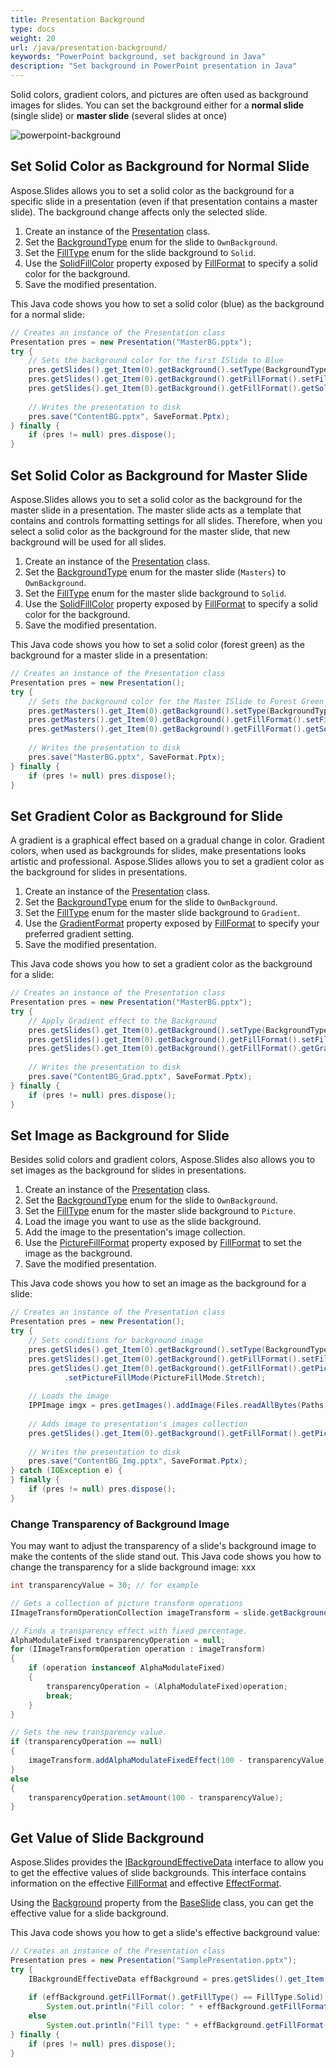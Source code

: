 ```yaml
---
title: Presentation Background
type: docs
weight: 20
url: /java/presentation-background/
keywords: "PowerPoint background, set background in Java"
description: "Set background in PowerPoint presentation in Java"
---
```


Solid colors, gradient colors, and pictures are often used as background images for slides. You can set the background either for a **normal slide** (single slide) or **master slide** (several slides at once)

<img src="powerpoint-background.png" alt="powerpoint-background"  />

## **Set Solid Color as Background for Normal Slide**

Aspose.Slides allows you to set a solid color as the background for a specific slide in a presentation (even if that presentation contains a master slide). The background change affects only the selected slide.

1. Create an instance of the [Presentation](https://reference.aspose.com/slides/java/com.aspose.slides/Presentation) class.
2. Set the [BackgroundType](https://reference.aspose.com/slides/java/com.aspose.slides/backgroundtype/) enum for the slide to `OwnBackground`.
3. Set the [FillType](https://reference.aspose.com/slides/java/com.aspose.slides/filltype/) enum for the slide background to `Solid`.
4. Use the [SolidFillColor](https://reference.aspose.com/slides/java/com.aspose.slides/fillformat/#getSolidFillColor--) property exposed by [FillFormat](https://reference.aspose.com/slides/java/com.aspose.slides/fillformat/) to specify a solid color for the background.
5. Save the modified presentation.

This Java code shows you how to set a solid color (blue) as the background for a normal slide: 

```java
// Creates an instance of the Presentation class
Presentation pres = new Presentation("MasterBG.pptx");
try {
    // Sets the background color for the first ISlide to Blue
    pres.getSlides().get_Item(0).getBackground().setType(BackgroundType.OwnBackground);
    pres.getSlides().get_Item(0).getBackground().getFillFormat().setFillType(FillType.Solid);
    pres.getSlides().get_Item(0).getBackground().getFillFormat().getSolidFillColor().setColor(Color.BLUE);
    
    // Writes the presentation to disk
    pres.save("ContentBG.pptx", SaveFormat.Pptx);
} finally {
    if (pres != null) pres.dispose();
}
```

## **Set Solid Color as Background for Master Slide**

Aspose.Slides allows you to set a solid color as the background for the master slide in a presentation. The master slide acts as a template that contains and controls formatting settings for all slides. Therefore, when you select a solid color as the background for the master slide, that new background will be used for all slides.

1. Create an instance of the [Presentation](https://reference.aspose.com/slides/java/com.aspose.slides/Presentation) class.
2. Set the  [BackgroundType](https://reference.aspose.com/slides/java/com.aspose.slides/backgroundtype/) enum for the master slide (`Masters`) to `OwnBackground`.
3. Set the [FillType](https://reference.aspose.com/slides/java/com.aspose.slides/filltype/) enum for the master slide background to `Solid`.
4. Use the [SolidFillColor](https://reference.aspose.com/slides/java/com.aspose.slides/fillformat/#getSolidFillColor--) property exposed by [FillFormat](https://reference.aspose.com/slides/java/com.aspose.slides/fillformat/) to specify a solid color for the background.
5. Save the modified presentation.

This Java code shows you how to set a solid color (forest green) as the background for a master slide in a presentation:

```java
// Creates an instance of the Presentation class
Presentation pres = new Presentation();
try {
    // Sets the background color for the Master ISlide to Forest Green
    pres.getMasters().get_Item(0).getBackground().setType(BackgroundType.OwnBackground);
    pres.getMasters().get_Item(0).getBackground().getFillFormat().setFillType(FillType.Solid);
    pres.getMasters().get_Item(0).getBackground().getFillFormat().getSolidFillColor().setColor(Color.GREEN);
    
    // Writes the presentation to disk
    pres.save("MasterBG.pptx", SaveFormat.Pptx);
} finally {
    if (pres != null) pres.dispose();
}
```

## **Set Gradient Color as Background for Slide**

A gradient is a graphical effect based on a gradual change in color. Gradient colors, when used as backgrounds for slides, make presentations looks artistic and professional. Aspose.Slides allows you to set a gradient color as the background for slides in presentations.

1. Create an instance of the [Presentation](https://reference.aspose.com/slides/java/com.aspose.slides/Presentation) class.
2. Set the [BackgroundType](https://reference.aspose.com/slides/java/com.aspose.slides/backgroundtype/) enum for the slide to `OwnBackground`.
3. Set the [FillType](https://reference.aspose.com/slides/java/com.aspose.slides/filltype/) enum for the master slide background to `Gradient`.
4. Use the [GradientFormat](https://reference.aspose.com/slides/java/com.aspose.slides/fillformat/#getGradientFormat--) property exposed by [FillFormat](https://reference.aspose.com/slides/java/com.aspose.slides/fillformat/) to specify your preferred gradient setting.
5. Save the modified presentation.

This Java code shows you how to set a gradient color as the background for a slide:

```java
// Creates an instance of the Presentation class
Presentation pres = new Presentation("MasterBG.pptx");
try {
    // Apply Gradient effect to the Background
    pres.getSlides().get_Item(0).getBackground().setType(BackgroundType.OwnBackground);
    pres.getSlides().get_Item(0).getBackground().getFillFormat().setFillType(FillType.Gradient);
    pres.getSlides().get_Item(0).getBackground().getFillFormat().getGradientFormat().setTileFlip(TileFlip.FlipBoth);
    
    // Writes the presentation to disk
    pres.save("ContentBG_Grad.pptx", SaveFormat.Pptx);
} finally {
    if (pres != null) pres.dispose();
}
```

## **Set Image as Background for Slide**

Besides solid colors and gradient colors, Aspose.Slides also allows you to set images as the background for slides in presentations.

1. Create an instance of the [Presentation](https://reference.aspose.com/slides/java/com.aspose.slides/Presentation) class.
2. Set the [BackgroundType](https://reference.aspose.com/slides/java/com.aspose.slides/backgroundtype/) enum for the slide to `OwnBackground`.
3. Set the  [FillType](https://reference.aspose.com/slides/java/com.aspose.slides/filltype/) enum for the master slide background to `Picture`.
4. Load the image you want to use as the slide background.
5. Add the image to the presentation's image collection.
6. Use the [PictureFillFormat](https://reference.aspose.com/slides/java/com.aspose.slides/fillformat/#getPictureFillFormat--) property exposed by [FillFormat](https://reference.aspose.com/slides/java/com.aspose.slides/fillformat/) to set the image as the background.
7. Save the modified presentation.

This Java code shows you how to set an image as the background for a slide: 

```java
// Creates an instance of the Presentation class
Presentation pres = new Presentation();
try {
    // Sets conditions for background image
    pres.getSlides().get_Item(0).getBackground().setType(BackgroundType.OwnBackground);
    pres.getSlides().get_Item(0).getBackground().getFillFormat().setFillType(FillType.Picture);
    pres.getSlides().get_Item(0).getBackground().getFillFormat().getPictureFillFormat()
            .setPictureFillMode(PictureFillMode.Stretch);
    
    // Loads the image
    IPPImage imgx = pres.getImages().addImage(Files.readAllBytes(Paths.get("Desert.jpg")));
    
    // Adds image to presentation's images collection
    pres.getSlides().get_Item(0).getBackground().getFillFormat().getPictureFillFormat().getPicture().setImage(imgx);
    
    // Writes the presentation to disk
    pres.save("ContentBG_Img.pptx", SaveFormat.Pptx);
} catch (IOException e) {
} finally {
    if (pres != null) pres.dispose();
}
```

### **Change Transparency of Background Image**

You may want to adjust the transparency of a slide's background image to make the contents of the slide stand out. This Java code shows you how to change the transparency for a slide background image: xxx

```java
int transparencyValue = 30; // for example

// Gets a collection of picture transform operations
IImageTransformOperationCollection imageTransform = slide.getBackground().getFillFormat().getPictureFillFormat().getPicture().getImageTransform();

// Finds a transparency effect with fixed percentage.
AlphaModulateFixed transparencyOperation = null;
for (IImageTransformOperation operation : imageTransform)
{
    if (operation instanceof AlphaModulateFixed)
    {
        transparencyOperation = (AlphaModulateFixed)operation;
        break;
    }
}

// Sets the new transparency value.
if (transparencyOperation == null)
{
    imageTransform.addAlphaModulateFixedEffect(100 - transparencyValue);
}
else
{
    transparencyOperation.setAmount(100 - transparencyValue);
}
```

## **Get Value of Slide Background**

Aspose.Slides provides the [IBackgroundEffectiveData](https://reference.aspose.com/slides/java/com.aspose.slides/ibackgroundeffectivedata/) interface to allow you to get the effective values of slide backgrounds. This interface contains information on the effective [FillFormat](https://reference.aspose.com/slides/java/com.aspose.slides/ibackgroundeffectivedata/#getFillFormat--) and effective [EffectFormat](https://reference.aspose.com/slides/java/com.aspose.slides/ibackgroundeffectivedata/#getEffectFormat--).

Using the [Background](https://reference.aspose.com/slides/java/com.aspose.slides/baseslide/#getBackground--) property from the [BaseSlide](https://reference.aspose.com/slides/java/com.aspose.slides/baseslide/) class, you can get the effective value for a slide background.

This Java code shows you how to get a slide's effective background value:

```java
// Creates an instance of the Presentation class
Presentation pres = new Presentation("SamplePresentation.pptx");
try {
    IBackgroundEffectiveData effBackground = pres.getSlides().get_Item(0).getBackground().getEffective();
    
    if (effBackground.getFillFormat().getFillType() == FillType.Solid)
        System.out.println("Fill color: " + effBackground.getFillFormat().getSolidFillColor());
    else
        System.out.println("Fill type: " + effBackground.getFillFormat().getFillType());
} finally {
    if (pres != null) pres.dispose();
}
```



